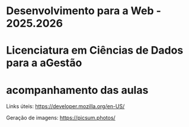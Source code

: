 # Desenvolvimento para a Web - 2025.2026

# Licenciatura em Ciências de Dados para a aGestão

# acompanhamento das aulas


Links úteis: https://developer.mozilla.org/en-US/

Geração de imagens: https://picsum.photos/
